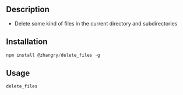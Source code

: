 ## Description
- Delete some kind of files in the current directory and subdirectories

## Installation
```js
npm install @zhangry/delete_files -g
```

## Usage
```js
delete_files
```
